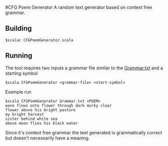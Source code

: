 #CFG Poem Generator
A random text generator based on context free grammar. 

## Building
```
$scalac CFGPoemGenerator.scala
```

## Running
The tool requires two inputs a grammar file similar to the [Grammar.txt](Grammar.txt) and a starting symbol
```
$scala CFGPoemGenerator <grammar-file> <start-symbol>
```
Example run
```
$scala CFGPoemGenerator Grammar.txt <POEM>
wave flows onto flower through dark murky clear
flower above his bright pasture
my bright harvest
sister behind white sea
above moon flies his black water
```
Since it's context free grammar the text generated is grammatically correct but doesn't necessarily have a meaning.

